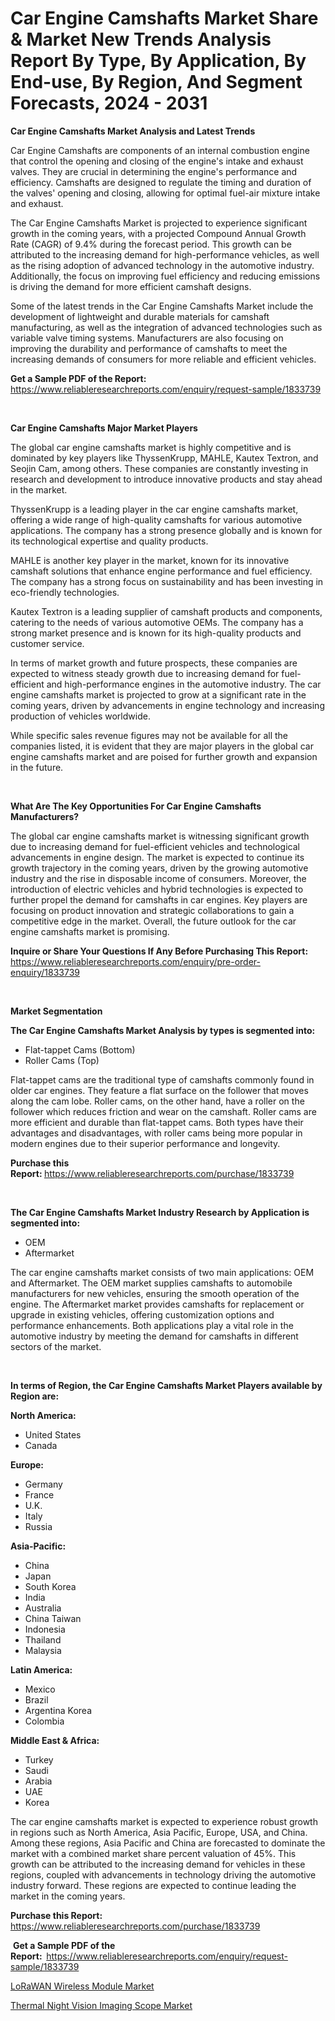 <p><h1>Car Engine Camshafts Market Share & Market New Trends Analysis Report By Type, By Application, By End-use, By Region, And Segment Forecasts, 2024 - 2031</h1></p><p><strong>Car Engine Camshafts Market Analysis and Latest Trends</strong></p>
<p><p>Car Engine Camshafts are components of an internal combustion engine that control the opening and closing of the engine's intake and exhaust valves. They are crucial in determining the engine's performance and efficiency. Camshafts are designed to regulate the timing and duration of the valves' opening and closing, allowing for optimal fuel-air mixture intake and exhaust.</p><p>The Car Engine Camshafts Market is projected to experience significant growth in the coming years, with a projected Compound Annual Growth Rate (CAGR) of 9.4% during the forecast period. This growth can be attributed to the increasing demand for high-performance vehicles, as well as the rising adoption of advanced technology in the automotive industry. Additionally, the focus on improving fuel efficiency and reducing emissions is driving the demand for more efficient camshaft designs.</p><p>Some of the latest trends in the Car Engine Camshafts Market include the development of lightweight and durable materials for camshaft manufacturing, as well as the integration of advanced technologies such as variable valve timing systems. Manufacturers are also focusing on improving the durability and performance of camshafts to meet the increasing demands of consumers for more reliable and efficient vehicles.</p></p>
<p><strong>Get a Sample PDF of the Report:&nbsp;</strong> <a href="https://www.reliableresearchreports.com/enquiry/request-sample/1833739">https://www.reliableresearchreports.com/enquiry/request-sample/1833739</a></p>
<p>&nbsp;</p>
<p><strong>Car Engine Camshafts Major Market Players</strong></p>
<p><p>The global car engine camshafts market is highly competitive and is dominated by key players like ThyssenKrupp, MAHLE, Kautex Textron, and Seojin Cam, among others. These companies are constantly investing in research and development to introduce innovative products and stay ahead in the market.</p><p>ThyssenKrupp is a leading player in the car engine camshafts market, offering a wide range of high-quality camshafts for various automotive applications. The company has a strong presence globally and is known for its technological expertise and quality products.</p><p>MAHLE is another key player in the market, known for its innovative camshaft solutions that enhance engine performance and fuel efficiency. The company has a strong focus on sustainability and has been investing in eco-friendly technologies.</p><p>Kautex Textron is a leading supplier of camshaft products and components, catering to the needs of various automotive OEMs. The company has a strong market presence and is known for its high-quality products and customer service.</p><p>In terms of market growth and future prospects, these companies are expected to witness steady growth due to increasing demand for fuel-efficient and high-performance engines in the automotive industry. The car engine camshafts market is projected to grow at a significant rate in the coming years, driven by advancements in engine technology and increasing production of vehicles worldwide.</p><p>While specific sales revenue figures may not be available for all the companies listed, it is evident that they are major players in the global car engine camshafts market and are poised for further growth and expansion in the future.</p></p>
<p>&nbsp;</p>
<p><strong>What Are The Key Opportunities For Car Engine Camshafts Manufacturers?</strong></p>
<p><p>The global car engine camshafts market is witnessing significant growth due to increasing demand for fuel-efficient vehicles and technological advancements in engine design. The market is expected to continue its growth trajectory in the coming years, driven by the growing automotive industry and the rise in disposable income of consumers. Moreover, the introduction of electric vehicles and hybrid technologies is expected to further propel the demand for camshafts in car engines. Key players are focusing on product innovation and strategic collaborations to gain a competitive edge in the market. Overall, the future outlook for the car engine camshafts market is promising.</p></p>
<p><strong>Inquire or Share Your Questions If Any Before Purchasing This Report:</strong> <a href="https://www.reliableresearchreports.com/enquiry/pre-order-enquiry/1833739">https://www.reliableresearchreports.com/enquiry/pre-order-enquiry/1833739</a></p>
<p>&nbsp;</p>
<p><strong>Market Segmentation</strong></p>
<p><strong>The Car Engine Camshafts Market Analysis by types is segmented into:</strong></p>
<p><ul><li>Flat-tappet Cams (Bottom)</li><li>Roller Cams (Top)</li></ul></p>
<p><p>Flat-tappet cams are the traditional type of camshafts commonly found in older car engines. They feature a flat surface on the follower that moves along the cam lobe. Roller cams, on the other hand, have a roller on the follower which reduces friction and wear on the camshaft. Roller cams are more efficient and durable than flat-tappet cams. Both types have their advantages and disadvantages, with roller cams being more popular in modern engines due to their superior performance and longevity.</p></p>
<p><strong>Purchase this Report:&nbsp;</strong><a href="https://www.reliableresearchreports.com/purchase/1833739">https://www.reliableresearchreports.com/purchase/1833739</a></p>
<p>&nbsp;</p>
<p><strong>The Car Engine Camshafts Market Industry Research by Application is segmented into:</strong></p>
<p><ul><li>OEM</li><li>Aftermarket</li></ul></p>
<p><p>The car engine camshafts market consists of two main applications: OEM and Aftermarket. The OEM market supplies camshafts to automobile manufacturers for new vehicles, ensuring the smooth operation of the engine. The Aftermarket market provides camshafts for replacement or upgrade in existing vehicles, offering customization options and performance enhancements. Both applications play a vital role in the automotive industry by meeting the demand for camshafts in different sectors of the market.</p></p>
<p>&nbsp;</p>
<p><strong>In terms of Region, the Car Engine Camshafts Market Players available by Region are:</strong></p>
<p>
    <p> <strong> North America: </strong>
        <ul>
            <li>United States</li>
            <li>Canada</li>
        </ul>
        </p> 
    <p> <strong> Europe: </strong>
        <ul>
            <li>Germany</li>
            <li>France</li>
            <li>U.K.</li>
            <li>Italy</li>
            <li>Russia</li>
        </ul>
        </p> 
    <p> <strong> Asia-Pacific: </strong>
        <ul>
            <li>China</li>
            <li>Japan</li>
            <li>South Korea</li>
            <li>India</li>
            <li>Australia</li>
            <li>China Taiwan</li>
            <li>Indonesia</li>
            <li>Thailand</li>
            <li>Malaysia</li>
        </ul>
        </p> 
    <p> <strong> Latin America: </strong>
        <ul>
            <li>Mexico</li>
            <li>Brazil</li>
            <li>Argentina Korea</li>
            <li>Colombia</li>
        </ul>
        </p> 
    <p> <strong> Middle East & Africa: </strong>
        <ul>
            <li>Turkey</li>
            <li>Saudi</li>
            <li>Arabia</li>
            <li>UAE</li>
            <li>Korea</li>
        </ul>
    </p>
    </p>
<p><p>The car engine camshafts market is expected to experience robust growth in regions such as North America, Asia Pacific, Europe, USA, and China. Among these regions, Asia Pacific and China are forecasted to dominate the market with a combined market share percent valuation of 45%. This growth can be attributed to the increasing demand for vehicles in these regions, coupled with advancements in technology driving the automotive industry forward. These regions are expected to continue leading the market in the coming years.</p></p>
<p><strong>Purchase this Report: </strong><a href="https://www.reliableresearchreports.com/purchase/1833739">https://www.reliableresearchreports.com/purchase/1833739</a></p>
<p>&nbsp;<strong>Get a Sample PDF of the Report:&nbsp;&nbsp;</strong><a href="https://www.reliableresearchreports.com/enquiry/request-sample/1833739">https://www.reliableresearchreports.com/enquiry/request-sample/1833739</a></p>
<p><strong></strong></p>
<p><p><a href="https://github.com/RichRobinson5/Market-Research-Report-List-3/blob/main/lorawan-wireless-module-market.md">LoRaWAN Wireless Module Market</a></p><p><a href="https://github.com/gdfhhhj/Market-Research-Report-List-3/blob/main/thermal-night-vision-imaging-scope-market.md">Thermal Night Vision Imaging Scope Market</a></p></p>